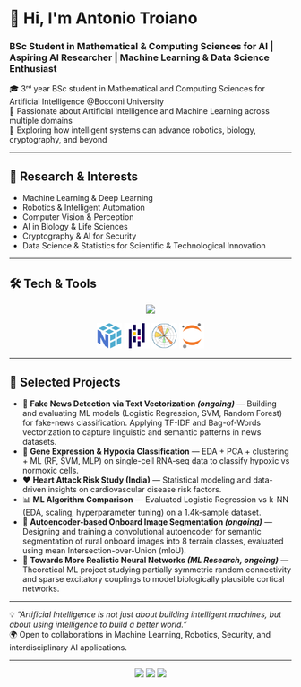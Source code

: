 # 👋 Hi, I'm Antonio Troiano  
### BSc Student in Mathematical & Computing Sciences for AI | Aspiring AI Researcher | Machine Learning & Data Science Enthusiast  

🎓 3ʳᵈ year BSc student in Mathematical and Computing Sciences for Artificial Intelligence @Bocconi University  
🔬 Passionate about Artificial Intelligence and Machine Learning across multiple domains  
🌟 Exploring how intelligent systems can advance robotics, biology, cryptography, and beyond  

---

## 🔭 Research & Interests
- Machine Learning & Deep Learning  
- Robotics & Intelligent Automation  
- Computer Vision & Perception  
- AI in Biology & Life Sciences  
- Cryptography & AI for Security  
- Data Science & Statistics for Scientific & Technological Innovation  

---

## 🛠 Tech & Tools

<p align="center">
  <!-- Skillicons-supported -->
  <img src="https://skillicons.dev/icons?i=python,pytorch,mysql,sqlite,c,r,latex,git,github,vscode&theme=dark" />
</p>

<p align="center">
  <!-- Custom icons (NumPy, pandas, Matplotlib, Jupyter) -->
  <img src="https://raw.githubusercontent.com/devicons/devicon/master/icons/numpy/numpy-original.svg" width="45" height="45" alt="NumPy" />
  <img src="https://raw.githubusercontent.com/devicons/devicon/master/icons/pandas/pandas-original.svg" width="45" height="45" alt="pandas" />
  <img src="https://raw.githubusercontent.com/devicons/devicon/master/icons/matplotlib/matplotlib-original.svg" width="45" height="45" alt="Matplotlib" />
  <img src="https://raw.githubusercontent.com/devicons/devicon/master/icons/jupyter/jupyter-original.svg" width="45" height="45" alt="Jupyter" />
</p>

---

## 💼 Selected Projects

- 📰 **Fake News Detection via Text Vectorization *(ongoing)*** — Building and evaluating ML models (Logistic Regression, SVM, Random Forest) for fake-news classification. Applying TF-IDF and Bag-of-Words vectorization to capture linguistic and semantic patterns in news datasets.  
- 🧬 **Gene Expression & Hypoxia Classification** — EDA + PCA + clustering + ML (RF, SVM, MLP) on single-cell RNA-seq data to classify hypoxic vs normoxic cells.  
- ❤️ **Heart Attack Risk Study (India)** — Statistical modeling and data-driven insights on cardiovascular disease risk factors.  
- 📊 **ML Algorithm Comparison** — Evaluated Logistic Regression vs k-NN (EDA, scaling, hyperparameter tuning) on a 1.4k-sample dataset.  
- 🚜 **Autoencoder-based Onboard Image Segmentation *(ongoing)*** — Designing and training a convolutional autoencoder for semantic segmentation of rural onboard images into 8 terrain classes, evaluated using mean Intersection-over-Union (mIoU).  
- 🤖 **Towards More Realistic Neural Networks *(ML Research, ongoing)*** — Theoretical ML project studying partially symmetric random connectivity and sparse excitatory couplings to model biologically plausible cortical networks.  

---

💡 *“Artificial Intelligence is not just about building intelligent machines, but about using intelligence to build a better world.”*  
🌍 Open to collaborations in Machine Learning, Robotics, Security, and interdisciplinary AI applications.  

---

<p align="center">
  <a href="https://www.linkedin.com/in/antonio-troiano/"><img src="https://img.shields.io/badge/LinkedIn-blue?logo=linkedin&logoColor=white" /></a>
  <a href="mailto:antonio.troiano@email.com"><img src="https://img.shields.io/badge/Email-D14836?logo=gmail&logoColor=white" /></a>
  <a href="https://github.com/trozki213"><img src="https://img.shields.io/badge/GitHub-100000?logo=github&logoColor=white" /></a>
</p>




 

